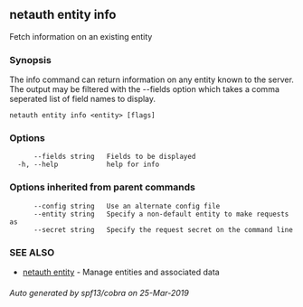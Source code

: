 ## netauth entity info

Fetch information on an existing entity

### Synopsis


The info command can return information on any entity known to the
server.  The output may be filtered with the --fields option which
takes a comma seperated list of field names to display.  

```
netauth entity info <entity> [flags]
```

### Options

```
      --fields string   Fields to be displayed
  -h, --help            help for info
```

### Options inherited from parent commands

```
      --config string   Use an alternate config file
      --entity string   Specify a non-default entity to make requests as
      --secret string   Specify the request secret on the command line
```

### SEE ALSO

* [netauth entity](netauth_entity.md)	 - Manage entities and associated data

###### Auto generated by spf13/cobra on 25-Mar-2019
